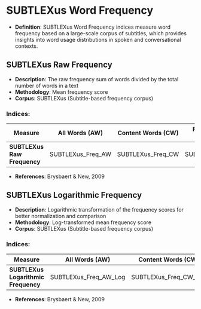 # SUBTLEXus Word Frequency

- **Definition**: SUBTLEXus Word Frequency indices measure word frequency based on a large-scale corpus of subtitles, which provides insights into word usage distributions in spoken and conversational contexts.

## SUBTLEXus Raw Frequency
- **Description**: The raw frequency sum of words divided by the total number of words in a text
- **Methodology**: Mean frequency score
- **Corpus**: SUBTLEXus (Subtitle-based frequency corpus)

### Indices:

| Measure | All Words (AW) | Content Words (CW) | Function Words (FW) |
|----------|---------------|-------------------|-------------------|
| **SUBTLEXus Raw Frequency** | SUBTLEXus_Freq_AW | SUBTLEXus_Freq_CW | SUBTLEXus_Freq_FW |

- **References**: Brysbaert & New, 2009

## SUBTLEXus Logarithmic Frequency
- **Description**: Logarithmic transformation of the frequency scores for better normalization and comparison
- **Methodology**: Log-transformed mean frequency score
- **Corpus**: SUBTLEXus (Subtitle-based frequency corpus)

### Indices:

| Measure | All Words (AW) | Content Words (CW) | Function Words (FW) |
|----------|---------------|-------------------|-------------------|
| **SUBTLEXus Logarithmic Frequency** | SUBTLEXus_Freq_AW_Log | SUBTLEXus_Freq_CW_Log | SUBTLEXus_Freq_FW_Log |

- **References**: Brysbaert & New, 2009


